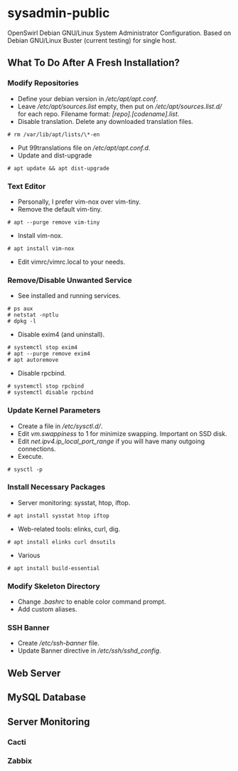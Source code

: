 # sysadmin-public
OpenSwirl Debian GNU/Linux System Administrator Configuration.
Based on Debian GNU/Linux Buster (current testing) for single host.

## What To Do After A Fresh Installation?

### Modify Repositories
* Define your debian version in _/etc/apt/apt.conf_.
* Leave _/etc/apt/sources.list_ empty, then put on _/etc/apt/sources.list.d/_ for each repo. Filename format: _[repo].[codename].list_.
* Disable translation. Delete any downloaded translation files.
```console
# rm /var/lib/apt/lists/\*-en
```
* Put 99translations file on _/etc/apt/apt.conf.d_.
* Update and dist-upgrade
```console
# apt update && apt dist-upgrade
```

### Text Editor
* Personally, I prefer vim-nox over vim-tiny. 
* Remove the default vim-tiny.
```console
# apt --purge remove vim-tiny
```
* Install vim-nox.
```console
# apt install vim-nox
````
* Edit vimrc/vimrc.local to your needs.

### Remove/Disable Unwanted Service
* See installed and running services.
```console
# ps aux
# netstat -nptlu
# dpkg -l
```
* Disable exim4 (and uninstall).
```console
# systemctl stop exim4
# apt --purge remove exim4
# apt autoremove
```
* Disable rpcbind.
```console
# systemctl stop rpcbind
# systemctl disable rpcbind
```

### Update Kernel Parameters
* Create a file in _/etc/sysctl.d/_.
* Edit _vm.swappiness_ to 1 for minimize swapping. Important on SSD disk.
* Edit _net.ipv4.ip_local_port_range_ if you will have many outgoing connections. 
* Execute.
```console
# sysctl -p
```

### Install Necessary Packages
* Server monitoring: sysstat, htop, iftop.
```console
# apt install sysstat htop iftop
```
* Web-related tools: elinks, curl, dig.
```console
# apt install elinks curl dnsutils
```
* Various
```console
# apt install build-essential
```

### Modify Skeleton Directory
* Change _.bashrc_ to enable color command prompt.
* Add custom aliases.

### SSH Banner
* Create _/etc/ssh-banner_ file.
* Update Banner directive in _/etc/ssh/sshd_config_.

## Web Server


## MySQL Database


## Server Monitoring

### Cacti

### Zabbix

